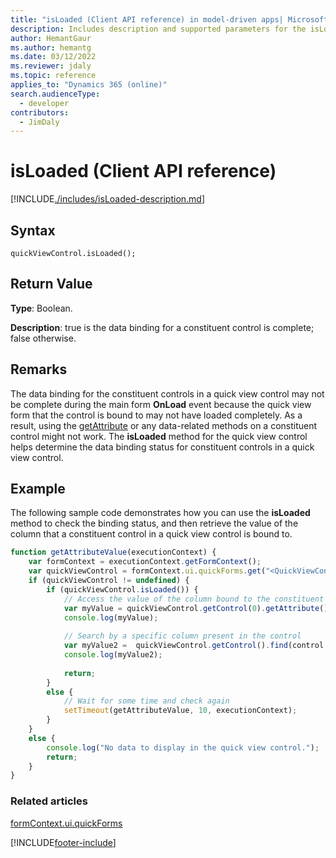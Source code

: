 ```yaml
---
title: "isLoaded (Client API reference) in model-driven apps| MicrosoftDocs"
description: Includes description and supported parameters for the isLoaded method.
author: HemantGaur
ms.author: hemantg
ms.date: 03/12/2022
ms.reviewer: jdaly
ms.topic: reference
applies_to: "Dynamics 365 (online)"
search.audienceType: 
  - developer
contributors:
  - JimDaly
---
```

# isLoaded (Client API reference)

[!INCLUDE[./includes/isLoaded-description.md](./includes/isLoaded-description.md)]

## Syntax

`quickViewControl.isLoaded();`

## Return Value

**Type**: Boolean.

**Description**: true is the data binding for a constituent control is complete; false otherwise. 

## Remarks

The data binding for the constituent controls in a quick view control may not be complete during the main form **OnLoad** event because the quick view form that the control is bound to may not have loaded completely. As a result, using the [getAttribute](../controls/getattribute.md) or any data-related methods on a constituent control might not work. The **isLoaded** method for the quick view control helps determine the data binding status for constituent controls in a quick view control.

## Example

The following sample code demonstrates how you can use the **isLoaded** method to check the binding status, and then retrieve the value of the column that a constituent control in a quick view control is bound to.

```JavaScript
function getAttributeValue(executionContext) {
    var formContext = executionContext.getFormContext();
    var quickViewControl = formContext.ui.quickForms.get("<QuickViewControlName>");
    if (quickViewControl != undefined) {
        if (quickViewControl.isLoaded()) {
            // Access the value of the column bound to the constituent control
            var myValue = quickViewControl.getControl(0).getAttribute().getValue();
            console.log(myValue);
            
            // Search by a specific column present in the control       
            var myValue2 =  quickViewControl.getControl().find(control => control.getName() == "<AttributeSchemaName>").getAttribute().getValue();
            console.log(myValue2);
            
            return;
        }
        else {
            // Wait for some time and check again
            setTimeout(getAttributeValue, 10, executionContext);
        }
    }
    else {
        console.log("No data to display in the quick view control.");
        return;
    }
}
```

### Related articles

[formContext.ui.quickForms](../formContext-ui-quickForms.md)


[!INCLUDE[footer-include](../../../../../includes/footer-banner.md)]
